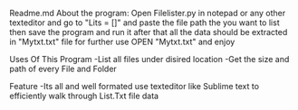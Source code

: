 Readme.md
About the program:
Open Filelister.py in notepad or any other texteditor and go to "Lits = []" and paste the file path the you want to list
then save the program and run it after that all the data should be extracted in "Mytxt.txt" file for further use
OPEN "Mytxt.txt" and enjoy

Uses Of This Program
-List all files under disired location
-Get the size and path of every File and Folder

Feature
-Its all and well formated use texteditor like Sublime text to efficiently walk through List.Txt file data
